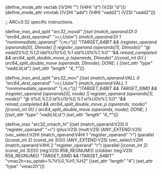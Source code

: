 (define_mode_attr vectab [(V2HI "") (V4HI "d") (V2SI "d")])
(define_mode_attr vmvtab [(V2HI "add") (V4HI "vadd2") (V2SI "vadd2")])

;; ARCv3:32 specific instructions.

(define_insn_and_split "*arc32_movdi"
  [(set (match_operand:DI 0 "arc64_dest_operand"  "=r,r,Ustor")
	(match_operand:DI 1 "nonimmediate_operand" "r,m,r"))]
  "!TARGET_64BIT
   && (register_operand (operands[0], DImode)
       || register_operand (operands[1], DImode))"
  "@
  vadd2\\t%0,%1,0
  ldd%U1\\t%0,%1
  std%U0\\t%1,%0"
  "&& reload_completed && arc64_split_double_move_p (operands, DImode)"
  [(const_int 0)]
  {
   arc64_split_double_move (operands, DImode);
   DONE;
  }
  [(set_attr "type" "vadd,ld,st")
   (set_attr "length" "4,*,*")])

(define_insn_and_split "*arc32_mov<mode>"
  [(set (match_operand:VALL 0 "arc64_dest_operand"  "=r,r,Ustor")
	(match_operand:VALL 1 "nonimmediate_operand" "r,m,r"))]
  "!TARGET_64BIT && TARGET_SIMD
   && (register_operand (operands[0], <MODE>mode)
       || register_operand (operands[1], <MODE>mode))"
  "@
  <vmvtab>\\t%0,%1,0
  ld<vectab>%U1\\t%0,%1
  st<vectab>%U0\\t%1,%0"
  "&& reload_completed && arc64_split_double_move_p (operands, <MODE>mode)"
  [(const_int 0)]
  {
   arc64_split_double_move (operands, <MODE>mode);
   DONE;
  }
  [(set_attr "type" "vadd,ld,st")
   (set_attr "length" "4,*,*")])

(define_insn "arc32_<su>vmach_hi"
 [(set (match_operand:V2SI 0 "register_operand" "=r")
       (plus:V2SI
	(mult:V2SI
	 (ANY_EXTEND:V2SI
	  (vec_select:V2HI (match_operand:V4HI 1 "register_operand" "r")
			   (parallel [(const_int 2) (const_int 3)])))
	 (ANY_EXTEND:V2SI
	  (vec_select:V2HI (match_operand:V4HI 2 "register_operand" "r")
			   (parallel [(const_int 2) (const_int 3)]))))
	(reg:V2SI R58_REGNUM)))
  (clobber (reg:V2SI R58_REGNUM))]
  "TARGET_SIMD && !TARGET_64BIT"
  "vmac2h<su_optab>%?\\t%0,%H1,%H2"
  [(set_attr "length" "4")
   (set_attr "type" "vmac2h")])
